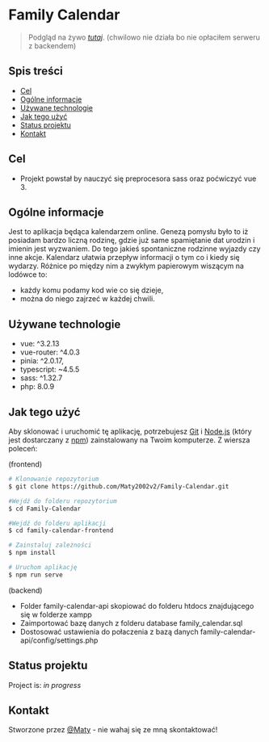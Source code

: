# Family Calendar

> Podgląd na żywo [_tutaj_](https://gh-pages--marvelous-speculoos-9d49b5.netlify.app/). (chwilowo nie działa bo nie opłaciłem serweru z backendem)

## Spis treści

- [Cel](#Cel)
- [Ogólne informacje](#Ogólne-informacje)
- [Używane technologie](#Używane-technologie)
- [Jak tego użyć](#jak-tego-użyć)
- [Status projektu](#status-projektu)
- [Kontakt](#kontakt)
<!-- * [License](#license) -->

## Cel

- Projekt powstał by nauczyć się preprocesora sass oraz poćwiczyć vue 3.

## Ogólne informacje

Jest to aplikacja będąca kalendarzem online. Genezą pomysłu było to iż posiadam bardzo liczną rodzinę, gdzie już same spamiętanie dat urodzin i imienin jest wyzwaniem. Do tego jakieś spontaniczne rodzinne wyjazdy czy inne akcje. Kalendarz ułatwia przepływ informacji o tym co i kiedy się wydarzy. Różnice po między nim a zwykłym papierowym wiszącym na lodówce to:

- każdy komu podamy kod wie co się dzieje,
- można do niego zajrzeć w każdej chwili.

## Używane technologie

- vue: ^3.2.13
- vue-router: ^4.0.3
- pinia: ^2.0.17,
- typescript: ~4.5.5
- sass: ^1.32.7
- php: 8.0.9

## Jak tego użyć

Aby sklonować i uruchomić tę aplikację, potrzebujesz [Git](https://git-scm.com) i [Node.js](https://nodejs.org/en/download/) (który jest dostarczany z [ npm](http://npmjs.com)) zainstalowany na Twoim komputerze. Z wiersza poleceń:

(frontend)

```bash
# Klonowanie repozytorium
$ git clone https://github.com/Maty2002v2/Family-Calendar.git

#Wejdź do folderu repozytorium
$ cd Family-Calendar

#Wejdź do folderu aplikacji
$ cd family-calendar-frontend

# Zainstaluj zależności
$ npm install

# Uruchom aplikację
$ npm run serve
```

(backend)

- Folder family-calendar-api skopiować do folderu htdocs znajdującego się w folderze xampp
- Zaimportować bazę danych z folderu database family_calendar.sql
- Dostosować ustawienia do połaczenia z bazą danych family-calendar-api/config/settings.php

## Status projektu

Project is: _in progress_

## Kontakt

Stworzone przez [@Maty](mailto:matikster21@gmail.com) - nie wahaj się ze mną skontaktować!

<!-- Optional -->
<!-- ## License -->
<!-- This project is open source and available under the [... License](). -->

<!-- You don't have to include all sections - just the one's relevant to your project -->
